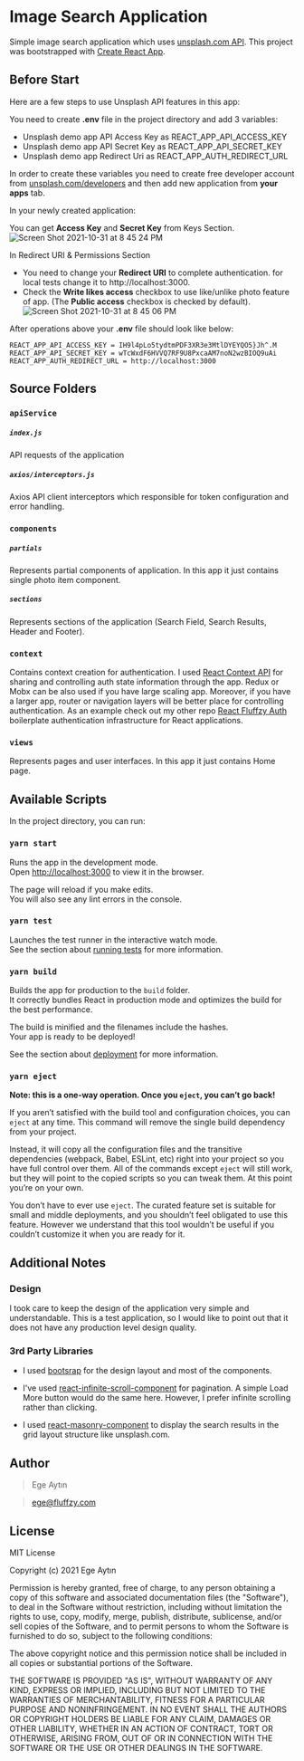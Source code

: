 # Image Search Application

Simple image search application which uses [unsplash.com API](https://unsplash.com/documentation#search).
This project was bootstrapped with [Create React App](https://github.com/facebook/create-react-app).


## Before Start

Here are a few steps to use Unsplash API features in this app:

You need to create **.env** file in the project directory and add 3 variables:
 - Unsplash demo app API Access Key as REACT_APP_API_ACCESS_KEY
 - Unsplash demo app API Secret Key as REACT_APP_API_SECRET_KEY
 - Unsplash demo app Redirect Uri as REACT_APP_AUTH_REDIRECT_URL
 
In order to create these variables you need to create free developer account from [unsplash.com/developers](https://unsplash.com/developers) and then add new application from **your apps** tab.

In your newly created application:

You can get **Access Key** and **Secret Key** from Keys Section.
![Screen Shot 2021-10-31 at 8 45 24 PM](https://user-images.githubusercontent.com/34595361/139595601-69aeaf6d-485c-4db7-a2d6-cebee6720444.png)

In Redirect URI & Permissions Section
 - You need to change your **Redirect URI** to complete authentication. for local tests change it to http://localhost:3000.
 - Check the **Write likes access** checkbox to use like/unlike photo feature of app. (The **Public access** checkbox is checked by default).
![Screen Shot 2021-10-31 at 8 45 06 PM](https://user-images.githubusercontent.com/34595361/139595611-5c966c6d-a501-45a4-8042-6442e0ab269b.png)

After operations above your **.env** file should look like below:
```
REACT_APP_API_ACCESS_KEY = IH9l4pLo5tydtmPDF3XR3e3MtlDYEYQO5}Jh^.M
REACT_APP_API_SECRET_KEY = wTcWxdF6HVVQ7RF9U8PxcaAM7noN2wzBIOQ9uAi
REACT_APP_AUTH_REDIRECT_URL = http://localhost:3000
```

## Source Folders

### `apiService`

##### `index.js`
API requests of the application

##### `axios/interceptors.js` 
Axios API client interceptors which responsible for token configuration and error handling.

### `components`

##### `partials`
Represents partial components of application. In this app it just contains single photo item component.

##### `sections` 
Represents sections of the application (Search Field, Search Results, Header and Footer).

### `context`

Contains context creation for authentication. I used [React Context API](https://reactjs.org/docs/context.html) for sharing and controlling auth state information through the app.
Redux or Mobx can be also used if you have large scaling app. Moreover, if you have a larger app, router or navigation layers will be better place for controlling authentication. 
As an example check out my other repo [React Fluffzy Auth](https://github.com/EgeAytin/react-fluffzy-auth) boilerplate authentication infrastructure for React applications.

### `views`

Represents pages and user interfaces. In this app it just contains Home page.

## Available Scripts

In the project directory, you can run:

### `yarn start`

Runs the app in the development mode.\
Open [http://localhost:3000](http://localhost:3000) to view it in the browser.

The page will reload if you make edits.\
You will also see any lint errors in the console.

### `yarn test`

Launches the test runner in the interactive watch mode.\
See the section about [running tests](https://facebook.github.io/create-react-app/docs/running-tests) for more information.

### `yarn build`

Builds the app for production to the `build` folder.\
It correctly bundles React in production mode and optimizes the build for the best performance.

The build is minified and the filenames include the hashes.\
Your app is ready to be deployed!

See the section about [deployment](https://facebook.github.io/create-react-app/docs/deployment) for more information.

### `yarn eject`

**Note: this is a one-way operation. Once you `eject`, you can’t go back!**

If you aren’t satisfied with the build tool and configuration choices, you can `eject` at any time. This command will remove the single build dependency from your project.

Instead, it will copy all the configuration files and the transitive dependencies (webpack, Babel, ESLint, etc) right into your project so you have full control over them. All of the commands except `eject` will still work, but they will point to the copied scripts so you can tweak them. At this point you’re on your own.

You don’t have to ever use `eject`. The curated feature set is suitable for small and middle deployments, and you shouldn’t feel obligated to use this feature. However we understand that this tool wouldn’t be useful if you couldn’t customize it when you are ready for it.

## Additional Notes

### Design
I took care to keep the design of the application very simple and understandable. This is a test application, so I would like to point out that it does not have any production level design quality.

### 3rd Party Libraries
- I used [bootsrap](https://getbootstrap.com/) for the design layout and most of the components.

- I've used [react-infinite-scroll-component](https://github.com/ankeetmaini/react-infinite-scroll-component) for pagination. A simple Load More button would do the same here. However, I prefer infinite scrolling rather than clicking.

- I used [react-masonry-component](https://github.com/eiriklv/react-masonry-component) to display the search results in the grid layout structure like unsplash.com.

## Author

> Ege Aytın

> ege@fluffzy.com

## License

MIT License

Copyright (c) 2021 Ege Aytın

Permission is hereby granted, free of charge, to any person obtaining a copy of this software and associated
documentation files (the "Software"), to deal in the Software without restriction, including without limitation the
rights to use, copy, modify, merge, publish, distribute, sublicense, and/or sell copies of the Software, and to permit
persons to whom the Software is furnished to do so, subject to the following conditions:

The above copyright notice and this permission notice shall be included in all copies or substantial portions of the
Software.

THE SOFTWARE IS PROVIDED "AS IS", WITHOUT WARRANTY OF ANY KIND, EXPRESS OR IMPLIED, INCLUDING BUT NOT LIMITED TO THE
WARRANTIES OF MERCHANTABILITY, FITNESS FOR A PARTICULAR PURPOSE AND NONINFRINGEMENT. IN NO EVENT SHALL THE AUTHORS OR
COPYRIGHT HOLDERS BE LIABLE FOR ANY CLAIM, DAMAGES OR OTHER LIABILITY, WHETHER IN AN ACTION OF CONTRACT, TORT OR
OTHERWISE, ARISING FROM, OUT OF OR IN CONNECTION WITH THE SOFTWARE OR THE USE OR OTHER DEALINGS IN THE SOFTWARE.
